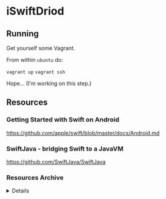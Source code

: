 # iSwiftDriod

## Running
Get yourself some Vagrant.

From within `ubuntu` do:

`vagrant up`
`vagrant ssh`

Hope… (I'm working on this step.)


## Resources

### Getting Started with Swift on Android
https://github.com/apple/swift/blob/master/docs/Android.md

### SwiftJava - bridging Swift to a JavaVM
https://github.com/SwiftJava/SwiftJava


### Resources Archive

<details>

#### Why we put an app in the Play Store Store using Swift
- https://medium.com/@ephemer/why-we-put-an-app-in-the-android-play-store-using-swift-96ac87c88dfc
- https://medium.com/@ephemer/how-we-put-an-app-in-the-android-play-store-using-swift-67bd99573e3c#.26kldolrm
- https://medium.com/@ephemer/using-jni-in-swift-to-put-an-app-into-the-android-play-store-732e542a99dd

#### Silver by Elements
http://www.elementscompiler.com/elements/silver/default.aspx

#### Running Swift code on Android
http://romain.goyet.com/articles/running_swift_code_on_android/

#### Getting Started With Multi File Command Line Swift
http://sgeos.github.io/swift/2016/02/08/getting-started-with-multi-file-command-line-swift.html

#### SwiftAndroid (github group/org)
https://github.com/SwiftAndroid
https://github.com/SwiftAndroid/swift/commit/7c502b6344a240c8e06c5e48e5ab6fa32c887ab3

#### Proof-of-concept port of Swift for Android
https://lists.swift.org/pipermail/swift-dev/Week-of-Mon-20151207/000171.html

#### Djinni (Dropbox tool for generating cross-language type declarations and interface bindings)
https://github.com/dropbox/djinni

</details>
